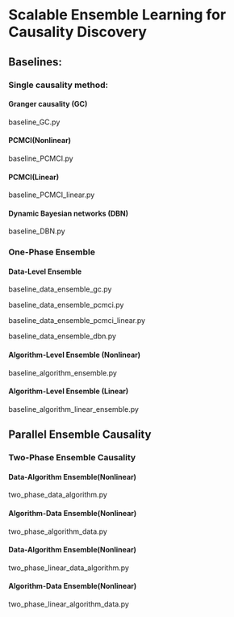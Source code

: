 # Scalable Ensemble Learning for Causality Discovery

## Baselines:
### Single causality method:
#### Granger causality (GC)
baseline_GC.py
#### PCMCI(Nonlinear)
baseline_PCMCI.py
#### PCMCI(Linear)
baseline_PCMCI_linear.py
#### Dynamic Bayesian networks (DBN)
baseline_DBN.py

### One-Phase Ensemble
#### Data-Level Ensemble
baseline_data_ensemble_gc.py

baseline_data_ensemble_pcmci.py

baseline_data_ensemble_pcmci_linear.py

baseline_data_ensemble_dbn.py

#### Algorithm-Level Ensemble (Nonlinear)
baseline_algorithm_ensemble.py
#### Algorithm-Level Ensemble (Linear)
baseline_algorithm_linear_ensemble.py 

## Parallel Ensemble Causality

### Two-Phase Ensemble Causality
#### Data-Algorithm Ensemble(Nonlinear)
two_phase_data_algorithm.py
#### Algorithm-Data Ensemble(Nonlinear)
two_phase_algorithm_data.py
#### Data-Algorithm Ensemble(Nonlinear)
two_phase_linear_data_algorithm.py
#### Algorithm-Data Ensemble(Nonlinear)
two_phase_linear_algorithm_data.py


